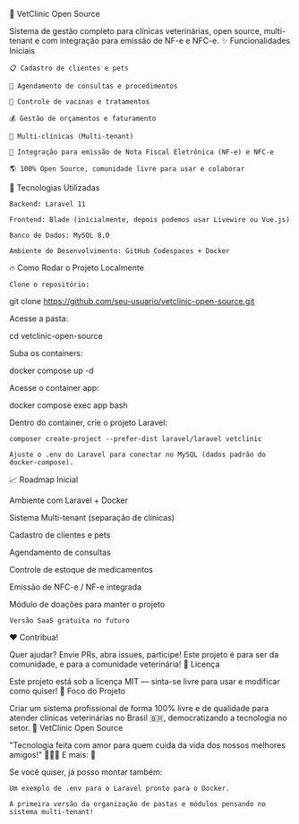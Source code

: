 🐾 VetClinic Open Source

Sistema de gestão completo para clínicas veterinárias, open source, multi-tenant e com integração para emissão de NF-e e NFC-e.
✨ Funcionalidades Iniciais

    📋 Cadastro de clientes e pets

    📅 Agendamento de consultas e procedimentos

    💉 Controle de vacinas e tratamentos

    💰 Gestão de orçamentos e faturamento

    🏥 Multi-clínicas (Multi-tenant)

    📄 Integração para emissão de Nota Fiscal Eletrônica (NF-e) e NFC-e

    🌎 100% Open Source, comunidade livre para usar e colaborar

🚀 Tecnologias Utilizadas

    Backend: Laravel 11

    Frontend: Blade (inicialmente, depois podemos usar Livewire ou Vue.js)

    Banco de Dados: MySQL 8.0

    Ambiente de Desenvolvimento: GitHub Codespaces + Docker

🔥 Como Rodar o Projeto Localmente

    Clone o repositório:

git clone https://github.com/seu-usuario/vetclinic-open-source.git

Acesse a pasta:

cd vetclinic-open-source

Suba os containers:

docker compose up -d

Acesse o container app:

docker compose exec app bash

Dentro do container, crie o projeto Laravel:

    composer create-project --prefer-dist laravel/laravel vetclinic

    Ajuste o .env do Laravel para conectar no MySQL (dados padrão do docker-compose).

📈 Roadmap Inicial

Ambiente com Laravel + Docker

Sistema Multi-tenant (separação de clínicas)

Cadastro de clientes e pets

Agendamento de consultas

Controle de estoque de medicamentos

Emissão de NFC-e / NF-e integrada

Módulo de doações para manter o projeto

    Versão SaaS gratuita no futuro

❤️ Contribua!

Quer ajudar? Envie PRs, abra issues, participe!
Este projeto é para ser da comunidade, e para a comunidade veterinária!
📜 Licença

Este projeto está sob a licença MIT — sinta-se livre para usar e modificar como quiser!
🎯 Foco do Projeto

Criar um sistema profissional de forma 100% livre e de qualidade para atender clínicas veterinárias no Brasil 🇧🇷, democratizando a tecnologia no setor.
🐳 VetClinic Open Source

"Tecnologia feita com amor para quem cuida da vida dos nossos melhores amigos!" 🐶🐱🐰
E mais: 🌟

Se você quiser, já posso montar também:

    Um exemplo de .env para o Laravel pronto para o Docker.

    A primeira versão da organização de pastas e módulos pensando no sistema multi-tenant!